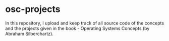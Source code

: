 # osc-projects
In this repository, I upload and keep track of all source code of the concepts and the projects given in the book - Operating Systems Concepts (by Abraham Silberchartz).
